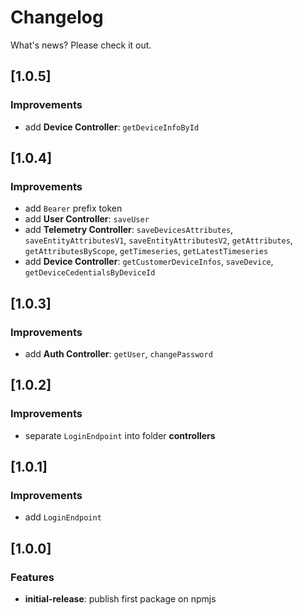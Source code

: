 # Changelog
What's news? Please check it out.

## [1.0.5]
### Improvements
* add **Device Controller**: `getDeviceInfoById`

## [1.0.4]
### Improvements
* add `Bearer` prefix token
* add **User Controller**: `saveUser`
* add **Telemetry Controller**: `saveDevicesAttributes`, `saveEntityAttributesV1`, `saveEntityAttributesV2`, `getAttributes`, `getAttributesByScope`, `getTimeseries`, `getLatestTimeseries`
* add **Device Controller**: `getCustomerDeviceInfos`, `saveDevice`, `getDeviceCedentialsByDeviceId`
## [1.0.3]
### Improvements
* add **Auth Controller**: `getUser`, `changePassword` 
## [1.0.2]
### Improvements
* separate `LoginEndpoint` into folder **controllers**
## [1.0.1]
### Improvements
* add `LoginEndpoint`
## [1.0.0]
### Features
* **initial-release**: publish first package on npmjs